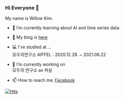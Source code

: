 ### Hi Everyone 👋
My name is Willow Kim.   
- 🌱 I’m currently learning about AI and time series data.
- 💬 My blog is [here](https://willow826.tistory.com/)  
- 💻 I've studied at ...  
모두의연구소 AIFFEL : 2020.12.28. ~ 2021.06.22  

- 🔭 I’m currently working on   
모두의 연구소 as 퍼실    

- 📫 How to reach me: [Facebook](https://www.facebook.com/profile.php?id=100050380724881)


[![Hits](https://hits.seeyoufarm.com/api/count/incr/badge.svg?url=https%3A%2F%2Fgithub.com%2Fwillowkim8&count_bg=%2379C83D&title_bg=%23555555&icon=&icon_color=%23E7E7E7&title=hits&edge_flat=false)](https://hits.seeyoufarm.com)

<!--
**willowkim8/willowkim8** is a ✨ _special_ ✨ repository because its `README.md` (this file) appears on your GitHub profile.

Here are some ideas to get you started:

- 🔭 I’m currently working on ...
- 🌱 I’m currently learning ...
- 👯 I’m looking to collaborate on ...
- 🤔 I’m looking for help with ...
- 💬 Ask me about ...
- 📫 How to reach me: ...
- 😄 Pronouns: ...
- ⚡ Fun fact: ...
-->
